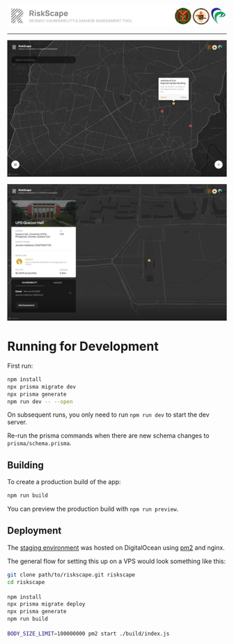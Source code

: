 <picture>
    <source media="(prefers-color-scheme: dark)" srcset="/static/gh-banner-dark.png">
    <source media="(prefers-color-scheme: light)" srcset="/static/gh-banner-light.png">
    <img alt="RiskScape" src="/static/gh-banner-gray.png">
</picture>

---

![List View](/static/gh-ss-list.png)

![Building View](/static/gh-ss-bldg.png)

# Running for Development

First run:

```bash
npm install
npx prisma migrate dev
npx prisma generate
npm run dev -- --open
```

On subsequent runs, you only need to run `npm run dev` to start the dev server.

Re-run the prisma commands when there are new schema changes to `prisma/schema.prisma`.

## Building

To create a production build of the app:

```bash
npm run build
```

You can preview the production build with `npm run preview`.

## Deployment

The [staging environment](https://riskscape.ndfnz.io/) was hosted on DigitalOcean using [pm2](https://github.com/Unitech/pm2) and nginx.

The general flow for setting this up on a VPS would look something like this:

```bash
git clone path/to/riskscape.git riskscape
cd riskscape

npm install
npx prisma migrate deploy
npx prisma generate
npm run build

BODY_SIZE_LIMIT=100000000 pm2 start ./build/index.js
```
